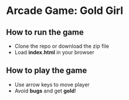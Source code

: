 Arcade Game: Gold Girl
===============================

## How to run the game
* Clone the repo or download the zip file
* Load **index.html** in your browser

## How to play the game
* Use arrow keys to move player
* Avoid **bugs** and get **gold**! 



